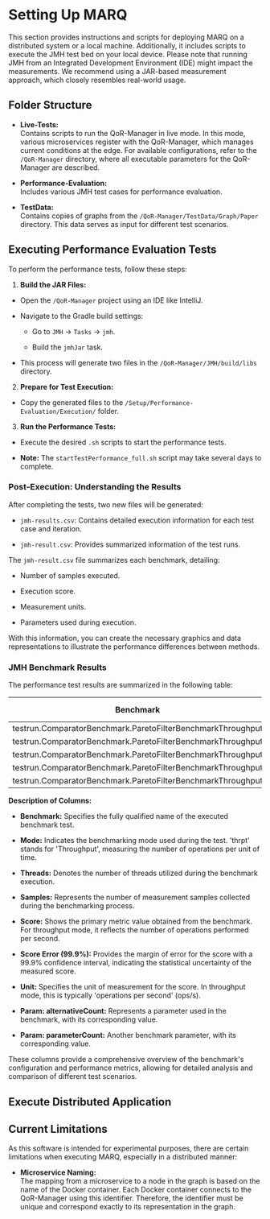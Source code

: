 # Setting Up MARQ 

This section provides instructions and scripts for deploying MARQ on a distributed system or a local machine. Additionally, it includes scripts to execute the JMH test bed on your local device. Please note that running JMH from an Integrated Development Environment (IDE) might impact the measurements. We recommend using a JAR-based measurement approach, which closely resembles real-world usage.

## Folder Structure

- **Live-Tests:**  
  Contains scripts to run the QoR-Manager in live mode. In this mode, various microservices register with the QoR-Manager, which manages current conditions at the edge. For available configurations, refer to the `/QoR-Manager` directory, where all executable parameters for the QoR-Manager are described.

- **Performance-Evaluation:**  
  Includes various JMH test cases for performance evaluation.

- **TestData:**  
  Contains copies of graphs from the `/QoR-Manager/TestData/Graph/Paper` directory. This data serves as input for different test scenarios.


## Executing Performance Evaluation Tests

To perform the performance tests, follow these steps:

1. **Build the JAR Files:**

  - Open the `/QoR-Manager` project using an IDE like IntelliJ.

  - Navigate to the Gradle build settings:

    - Go to `JMH` → `Tasks` → `jmh`.

    - Build the `jmhJar` task.

  - This process will generate two files in the `/QoR-Manager/JMH/build/libs` directory.

2. **Prepare for Test Execution:**

  - Copy the generated files to the `/Setup/Performance-Evaluation/Execution/` folder.

3. **Run the Performance Tests:**

  - Execute the desired `.sh` scripts to start the performance tests.

  - **Note:** The `startTestPerformance_full.sh` script may take several days to complete.

### Post-Execution: Understanding the Results

After completing the tests, two new files will be generated:

- `jmh-results.csv`: Contains detailed execution information for each test case and iteration.

- `jmh-result.csv`: Provides summarized information of the test runs.

The `jmh-result.csv` file summarizes each benchmark, detailing:

- Number of samples executed.

- Execution score.

- Measurement units.

- Parameters used during execution.

With this information, you can create the necessary graphics and data representations to illustrate the performance differences between methods.

### JMH Benchmark Results

The performance test results are summarized in the following table:

| Benchmark                                                   | Mode | Threads | Samples | Score          | Score Error (99.9%) | Unit  | Param: alternativeCount | Param: parameterCount |
|-------------------------------------------------------------|------|---------|---------|----------------|---------------------|-------|-------------------------|-----------------------|
| testrun.ComparatorBenchmark.ParetoFilterBenchmarkThroughput | thrpt| 4       | 80      | 49,665,191.479 | 3,955,990.093       | ops/s | 50                      | 2                     |
| testrun.ComparatorBenchmark.ParetoFilterBenchmarkThroughput | thrpt| 4       | 80      | 8,616,473.555  | 423,737.445         | ops/s | 50                      | 4                     |
| testrun.ComparatorBenchmark.ParetoFilterBenchmarkThroughput | thrpt| 4       | 80      | 3,042,145.563  | 133,534.856         | ops/s | 50                      | 6                     |
| testrun.ComparatorBenchmark.ParetoFilterBenchmarkThroughput | thrpt| 4       | 80      | 1,695,909.048  | 35,337.079          | ops/s | 50                      | 8                     |
| testrun.ComparatorBenchmark.ParetoFilterBenchmarkThroughput | thrpt| 4       | 80      | 1,330,722.099  | 15,099.792          | ops/s | 50                      | 10                    |

**Description of Columns:**

- **Benchmark:** Specifies the fully qualified name of the executed benchmark test.

- **Mode:** Indicates the benchmarking mode used during the test. 'thrpt' stands for 'Throughput', measuring the number of operations per unit of time.

- **Threads:** Denotes the number of threads utilized during the benchmark execution.

- **Samples:** Represents the number of measurement samples collected during the benchmarking process.

- **Score:** Shows the primary metric value obtained from the benchmark. For throughput mode, it reflects the number of operations performed per second.

- **Score Error (99.9%):** Provides the margin of error for the score with a 99.9% confidence interval, indicating the statistical uncertainty of the measured score.

- **Unit:** Specifies the unit of measurement for the score. In throughput mode, this is typically 'operations per second' (ops/s).

- **Param: alternativeCount:** Represents a parameter used in the benchmark, with its corresponding value.

- **Param: parameterCount:** Another benchmark parameter, with its corresponding value.

These columns provide a comprehensive overview of the benchmark's configuration and performance metrics, allowing for detailed analysis and comparison of different test scenarios.


## Execute Distributed Application



## Current Limitations

As this software is intended for experimental purposes, there are certain limitations when executing MARQ, especially in a distributed manner:

- **Microservice Naming:**  
  The mapping from a microservice to a node in the graph is based on the name of the Docker container. Each Docker container connects to the QoR-Manager using this identifier. Therefore, the identifier must be unique and correspond exactly to its representation in the graph.

